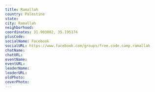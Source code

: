 ```yaml
---
title: Ramallah
country: Palestine
state: 
city: Ramallah
neighborhood: 
coordinates: 31.903082, 35.195174
plusCode:
socialName: Facebook
socialURL: https://www.facebook.com/groups/free.code.camp.ramallah
chatName:
chatURL:
eventName:
eventURL:
leaderName:
leaderURL:
oldPhoto: 
coverPhoto:
---
```

